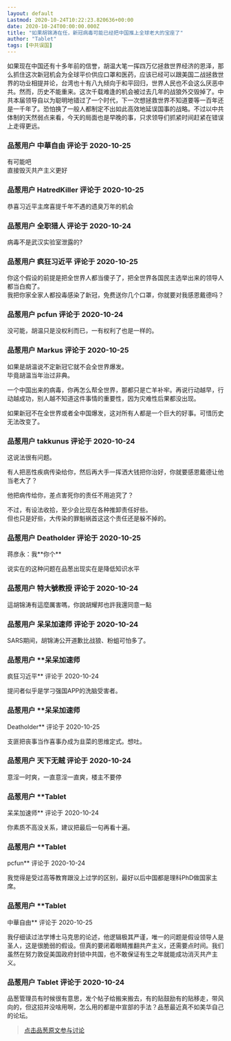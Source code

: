 ```yaml
---
layout: default
Lastmod: 2020-10-24T10:22:23.820636+00:00
date: 2020-10-24T00:00:00.000Z
title: "如果胡锦涛在任，新冠病毒可能已经把中国推上全球老大的宝座了"
author: "Tablet"
tags: [中共误国]
---
```


如果现在中国还有十多年前的信誉，胡温大笔一挥四万亿拯救世界经济的恩泽，那么抓住这次新冠机会为全球平价供应口罩和医药，应该已经可以跟美国二战拯救世界的功业相提并论，台湾也十有八九倾向于和平回归，世界人民也不会这么厌恶中共。然而，历史不能重来。这次千载难逢的机会被过去几年的战狼外交毁掉了。中共本届领导自以为聪明地错过了一个时代，下一次想拯救世界不知道要等一百年还是一千年了。恐怕换了一般人都制定不出如此高效地延误国事的战略。不过以中共体制的天然弱点来看，今天的局面也是早晚的事，只求领导们抓紧时间赶紧在错误上走得更远。

            
### 品葱用户 **中華自由** 评论于 2020-10-25
        
有可能吧  
直接毁灭共产主义更好
        


            
### 品葱用户 **HatredKiller** 评论于 2020-10-25
        
恭喜习近平主席喜提千年不遇的遗臭万年的机会
        


            
### 品葱用户 **全职猎人** 评论于 2020-10-24
        
病毒不是武汉实验室泄露的?
        


            
### 品葱用户 **疯狂习近平** 评论于 2020-10-25
        
你这个假设的前提是把全世界人都当傻子了，把全世界各国民主选举出来的领导人都当白痴了。  
我把你家全家人都投毒感染了新冠，免费送你几个口罩，你就要对我感恩戴德吗？
        


            
### 品葱用户 **pcfun** 评论于 2020-10-24
        
没可能，胡温只是没权利而已，一有权利了也是一样的。
        


            
### 品葱用户 **Markus** 评论于 2020-10-25
        
如果是胡温说不定新冠它就不会全世界爆发。  
毕竟胡温当年治过非典。  
  
一个中国出来的病毒，你再怎么帮全世界，那都只是亡羊补牢。再说行动越早，行动越成功，别人越不知道这件事情的重要性，因为灾难性后果都没出现。  
  
如果新冠不在全世界或者全中国爆发，这对所有人都是一个巨大的好事。可惜历史无法改变了。
        


            
### 品葱用户 **takkunus** 评论于 2020-10-24
        
这说法很有问题。  
  
有人把恶性疾病传染给你，然后再大手一挥洒大钱把你治好，你就要感恩戴德让他当老大了？  
  
他把病传给你，差点害死你的责任不用追究了？  
  
不过，有设法收拾，至少会比现在各种推卸责任好些。  
但也只是好些，大传染的罪魁祸首这这个责任还是躲不掉的。
        


            
### 品葱用户 **Deatholder** 评论于 2020-10-25
        
蒋彦永：我\*\*你个\*\*  
  
说实在的这种问题在品葱出现实在是降低知识水平
        


            
### 品葱用户 **特大號教授** 评论于 2020-10-24
        
這胡锦涛有這麼厲害嗎，你說胡耀邦也許我還同意一點
        


            
### 品葱用户 **呆呆加速师** 评论于 2020-10-24
        
SARS期间，胡锦涛公开道歉比战狼、粉蛆可怕多了。
        


            
### 品葱用户 **呆呆加速师 
疯狂习近平** 评论于 2020-10-24
        
提问者似乎是学刁强国APP的洗脑受害者。
        


            
### 品葱用户 **呆呆加速师 
Deatholder** 评论于 2020-10-25
        
支匪把丧事当作喜事办成为韭菜的思维定式。想吐。
        


            
### 品葱用户 **天下无贼** 评论于 2020-10-24
        
意淫一时爽，一直意淫一直爽，楼主不要停
        


            
### 品葱用户 **Tablet 
呆呆加速师** 评论于 2020-10-24
        
你素质不高没关系，建议把最后一句再看十遍。
        


            
### 品葱用户 **Tablet 
pcfun** 评论于 2020-10-24
        
我觉得是受过高等教育跟没上过学的区别，最好以后中国都是理科PhD做国家主席。
        


            
### 品葱用户 **Tablet 
中華自由** 评论于 2020-10-25
        
我仔细读过法学博士马克思的论述，他逻辑极其严谨，唯一的问题是假设领导人是圣人，这是很脆弱的假设。但真的要闭着眼睛推翻共产主义，还需要点时间。我们虽然在努力敦促美国政府封锁中共国，也不敢保证有生之年就能成功消灭共产主义。
        


            
### 品葱用户 **Tablet** 评论于 2020-10-24
        
品葱管理员有时候很有意思，发个帖子给搬来搬去，有的贴鼓励有的贴移走，带风向的，但这招并没啥用啊，怎么用的都是中宣部的手法？品葱最近真不如美华自己的论坛。
        






> [点击品葱原文参与讨论](https://pincong.rocks/article/25466)

